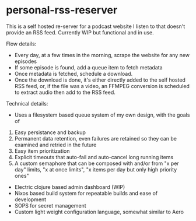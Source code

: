 # personal-rss-reserver

This is a self hosted re-server for a podcast website I listen to that doesn't provide an RSS feed. Currently WIP but functional and in use. 

Flow details:
- Every day, at a few times in the morning, scrape the website for any new episodes
- If some episode is found, add a queue item to fetch metadata
- Once metadata is fetched, schedule a download.
- Once the download is done, it's either directly added to the self hosted RSS feed, or, if the file was a video, an FFMPEG conversion is scheduled to extract audio then add to the RSS feed.

Technical details:
- Uses a filesystem based queue system of my own design, with the goals of
 1. Easy persistance and backup
 2. Permanent data retention, even failures are retained so they can be examined and retried in the future
 3. Easy item prioritization
 4. Explicit timeouts that auto-fail and auto-cancel long running items
 5. A custom semaphore that can be composed with and/or from "x per day" limits, "x at once limits", "x items per day but only high priority ones"
- Electric clojure based admin dashboard (WIP)
- Nixos based build system for repeatable builds and ease of development
- SOPS for secret management
- Custom light weight configuration language, somewhat similar to Aero
